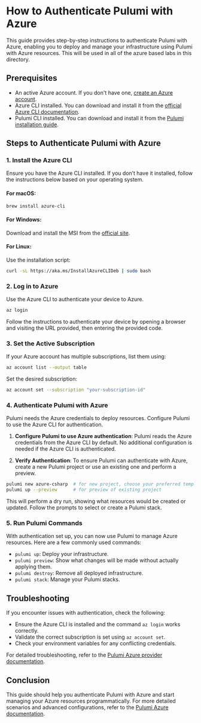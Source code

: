 # How to Authenticate Pulumi with Azure

This guide provides step-by-step instructions to authenticate Pulumi with Azure, enabling you to deploy and manage your infrastructure using Pulumi with Azure resources. This will be used in all of the azure based labs in this directory.

## Prerequisites

-  An active Azure account. If you don't have one, [create an Azure account](https://azure.microsoft.com/en-us/free/).
-  Azure CLI installed. You can download and install it from the [official Azure CLI documentation](https://docs.microsoft.com/en-us/cli/azure/install-azure-cli).
-  Pulumi CLI installed. You can download and install it from the [Pulumi installation guide](https://www.pulumi.com/docs/get-started/install/).

## Steps to Authenticate Pulumi with Azure

### 1. Install the Azure CLI

Ensure you have the Azure CLI installed. If you don’t have it installed, follow the instructions below based on your operating system.

#### For macOS:

```sh
brew install azure-cli
```

#### For Windows:

Download and install the MSI from the [official site](https://docs.microsoft.com/en-us/cli/azure/install-azure-cli-windows?tabs=windows-msi).

#### For Linux:

Use the installation script:

```sh
curl -sL https://aka.ms/InstallAzureCLIDeb | sudo bash
```

### 2. Log in to Azure

Use the Azure CLI to authenticate your device to Azure.

```sh
az login
```

Follow the instructions to authenticate your device by opening a browser and visiting the URL provided, then entering the provided code.

### 3. Set the Active Subscription

If your Azure account has multiple subscriptions, list them using:

```sh
az account list --output table
```

Set the desired subscription:

```sh
az account set --subscription "your-subscription-id"
```

### 4. Authenticate Pulumi with Azure

Pulumi needs the Azure credentials to deploy resources. Configure Pulumi to use the Azure CLI for authentication.

1. **Configure Pulumi to use Azure authentication**:
   Pulumi reads the Azure credentials from the Azure CLI by default. No additional configuration is needed if the Azure CLI is authenticated.  

2. **Verify Authentication**:
   To ensure Pulumi can authenticate with Azure, create a new Pulumi project or use an existing one and perform a preview.

```sh
pulumi new azure-csharp  # for new project, choose your preferred template
pulumi up --preview      # for preview of existing project
```

This will perform a dry run, showing what resources would be created or updated. Follow the prompts to select or create a Pulumi stack.

### 5. Run Pulumi Commands

With authentication set up, you can now use Pulumi to manage Azure resources. Here are a few commonly used commands:

-  `pulumi up`: Deploy your infrastructure.
-  `pulumi preview`: Show what changes will be made without actually applying them.
-  `pulumi destroy`: Remove all deployed infrastructure.
-  `pulumi stack`: Manage your Pulumi stacks.

## Troubleshooting

If you encounter issues with authentication, check the following:

-  Ensure the Azure CLI is installed and the command `az login` works correctly.
-  Validate the correct subscription is set using `az account set`.
-  Check your environment variables for any conflicting credentials.

For detailed troubleshooting, refer to the [Pulumi Azure provider documentation](https://www.pulumi.com/docs/reference/pkg/azure/).

## Conclusion

This guide should help you authenticate Pulumi with Azure and start managing your Azure resources programmatically. For more detailed scenarios and advanced configurations, refer to the [Pulumi Azure documentation](https://www.pulumi.com/docs/reference/pkg/azure/).
